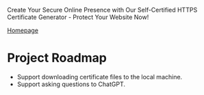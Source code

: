 Create Your Secure Online Presence with Our Self-Certified HTTPS Certificate Generator - Protect Your Website Now!

[Homepage](https://selfcertificationhub.github.io/selfcertificationhub/)

# Project Roadmap
- Support downloading certificate files to the local machine.
- Support asking questions to ChatGPT.
